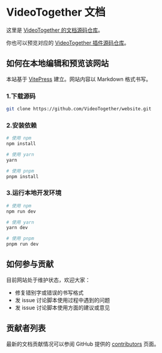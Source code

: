 # VideoTogether 文档










这里是 [VideoTogether 的文档源码仓库](https://github.com/VideoTogether/website)。

你也可以预览对应的 [VideoTogether 插件源码仓库](https://github.com/VideoTogether/VideoTogether)。

## 如何在本地编辑和预览该网站

本站基于 [VitePress](https://github.com/vuejs/vitepress) 建立。网站内容以 Markdown 格式书写。

### 1.下载源码

```sh
git clone https://github.com/VideoTogether/website.git
```

### 2.安装依赖

```sh
# 使用 npm
npm install

# 使用 yarn
yarn

# 使用 pnpm
pnpm install
```

### 3.运行本地开发环境

```sh
# 使用 npm
npm run dev

# 使用 yarn
yarn dev

# 使用 pnpm
pnpm run dev
```

## 如何参与贡献

目前网站处于维护状态，欢迎大家：

- 修复错别字或错误的书写格式
- 发 issue 讨论脚本使用过程中遇到的问题
- 发 issue 讨论脚本使用方面的建议或意见

## 贡献者列表

最新的文档贡献情况可以参阅 GitHub 提供的 [contributors](https://github.com/VideoTogether/website/graphs/contributors) 页面。
